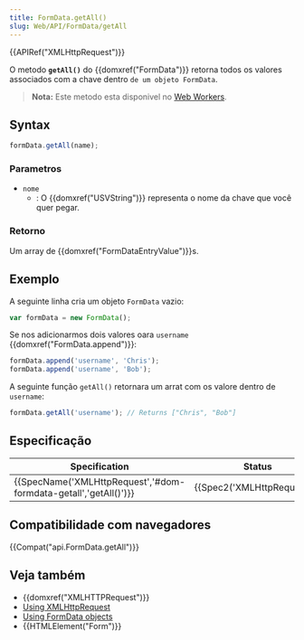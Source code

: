 ```yaml
---
title: FormData.getAll()
slug: Web/API/FormData/getAll
---
```


{{APIRef("XMLHttpRequest")}}

O metodo **`getAll()`** do {{domxref("FormData")}} retorna todos os valores associados com a chave dentro `de um objeto FormData`.

> **Nota:** Este metodo esta disponivel no [Web Workers](/pt-BR/docs/Web/API/Web_Workers_API).

## Syntax

```js
formData.getAll(name);
```

### Parametros

- `nome`
  - : O {{domxref("USVString")}} representa o nome da chave que você quer pegar.

### Retorno

Um array de {{domxref("FormDataEntryValue")}}s.

## Exemplo

A seguinte linha cria um objeto `FormData` vazio:

```js
var formData = new FormData();
```

Se nos adicionarmos dois valores oara `username` {{domxref("FormData.append")}}:

```js
formData.append('username', 'Chris');
formData.append('username', 'Bob');
```

A seguinte função `getAll()` retornara um arrat com os valore dentro de `username`:

```js
formData.getAll('username'); // Returns ["Chris", "Bob"]
```

## Especificação

| Specification                                                                        | Status                               | Comment |
| ------------------------------------------------------------------------------------ | ------------------------------------ | ------- |
| {{SpecName('XMLHttpRequest','#dom-formdata-getall','getAll()')}} | {{Spec2('XMLHttpRequest')}} |         |

## Compatibilidade com navegadores

{{Compat("api.FormData.getAll")}}

## Veja também

- {{domxref("XMLHTTPRequest")}}
- [Using XMLHttpRequest](/pt-BR/docs/DOM/XMLHttpRequest/Using_XMLHttpRequest)
- [Using FormData objects](/pt-BR/docs/DOM/XMLHttpRequest/FormData/Using_FormData_Objects)
- {{HTMLElement("Form")}}
